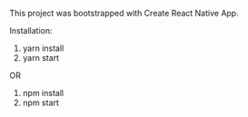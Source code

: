 This project was bootstrapped with Create React Native App.

Installation:
1. yarn install
2. yarn start

OR

1. npm install
2. npm start

